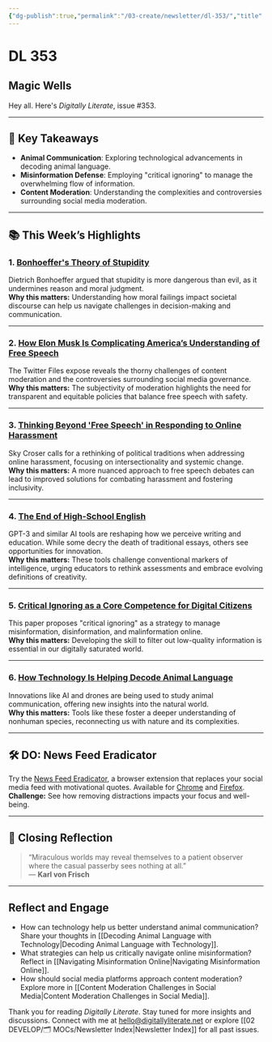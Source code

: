 ```yaml
---
{"dg-publish":true,"permalink":"/03-create/newsletter/dl-353/","title":"Magic Wells","tags":["animals","communication","language"]}
---
```



# DL 353

## Magic Wells

Hey all. Here's _Digitally Literate_, issue #353.

---

## 🔖 Key Takeaways

- **Animal Communication**: Exploring technological advancements in decoding animal language.  
- **Misinformation Defense**: Employing "critical ignoring" to manage the overwhelming flow of information.  
- **Content Moderation**: Understanding the complexities and controversies surrounding social media moderation.

---

## 📚 This Week’s Highlights

### 1. **[Bonhoeffer's Theory of Stupidity](https://www.youtube.com/watch?v=ww47bR86wSc&t=11s)**  
Dietrich Bonhoeffer argued that stupidity is more dangerous than evil, as it undermines reason and moral judgment.  
**Why this matters:** Understanding how moral failings impact societal discourse can help us navigate challenges in decision-making and communication.  

---

### 2. **[How Elon Musk Is Complicating America’s Understanding of Free Speech](https://www.nbcnews.com/think/opinion/elon-musks-twitter-files-trump-tweets-complicate-free-speech-rcna60322)**  
The Twitter Files expose reveals the thorny challenges of content moderation and the controversies surrounding social media governance.  
**Why this matters:** The subjectivity of moderation highlights the need for transparent and equitable policies that balance free speech with safety.

---

### 3. **[Thinking Beyond 'Free Speech' in Responding to Online Harassment](https://adanewmedia.org/2016/10/issue10-croeser/)**  
Sky Croser calls for a rethinking of political traditions when addressing online harassment, focusing on intersectionality and systemic change.  
**Why this matters:** A more nuanced approach to free speech debates can lead to improved solutions for combating harassment and fostering inclusivity.

---

### 4. **[The End of High-School English](https://www.theatlantic.com/technology/archive/2022/12/openai-chatgpt-writing-high-school-english-essay/672412/)**  
GPT-3 and similar AI tools are reshaping how we perceive writing and education. While some decry the death of traditional essays, others see opportunities for innovation.  
**Why this matters:** These tools challenge conventional markers of intelligence, urging educators to rethink assessments and embrace evolving definitions of creativity.

---

### 5. **[Critical Ignoring as a Core Competence for Digital Citizens](https://journals.sagepub.com/doi/10.1177/09637214221121570)**  
This paper proposes "critical ignoring" as a strategy to manage misinformation, disinformation, and malinformation online.  
**Why this matters:** Developing the skill to filter out low-quality information is essential in our digitally saturated world.

---

### 6. **[How Technology Is Helping Decode Animal Language](https://theswaddle.com/how-technology-is-helping-decode-animal-language/)**  
Innovations like AI and drones are being used to study animal communication, offering new insights into the natural world.  
**Why this matters:** Tools like these foster a deeper understanding of nonhuman species, reconnecting us with nature and its complexities.

---

## 🛠️ DO: News Feed Eradicator

Try the [News Feed Eradicator](https://github.com/jordwest/news-feed-eradicator), a browser extension that replaces your social media feed with motivational quotes. Available for [Chrome](https://chrome.google.com/webstore/detail/news-feed-eradicator/fjcldmjmjhkklehbacihaiopjklihlgg?hl=en) and [Firefox](https://addons.mozilla.org/en-US/firefox/addon/news-feed-eradicator/).  
**Challenge:** See how removing distractions impacts your focus and well-being.

---

## 🌟 Closing Reflection

> “Miraculous worlds may reveal themselves to a patient observer where the casual passerby sees nothing at all.”  
> — **Karl von Frisch**

---

## Reflect and Engage

- How can technology help us better understand animal communication? Share your thoughts in [[Decoding Animal Language with Technology\|Decoding Animal Language with Technology]].
- What strategies can help us critically navigate online misinformation? Reflect in [[Navigating Misinformation Online\|Navigating Misinformation Online]].
- How should social media platforms approach content moderation? Explore more in [[Content Moderation Challenges in Social Media\|Content Moderation Challenges in Social Media]].

Thank you for reading _Digitally Literate_. Stay tuned for more insights and discussions. Connect with me at [hello@digitallyliterate.net](mailto:hello@digitallyliterate.net) or explore [[02 DEVELOP/🗂️ MOCs/Newsletter Index\|Newsletter Index]] for all past issues.
